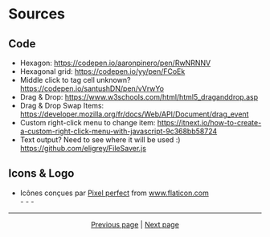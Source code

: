 # Sources

## Code

- Hexagon: <https://codepen.io/aaronpinero/pen/RwNRNNV>
- Hexagonal grid: <https://codepen.io/yy/pen/FCoEk>
- Middle click to tag cell unknown? <https://codepen.io/santushDN/pen/vVrwYo>
- Drag & Drop: <https://www.w3schools.com/html/html5_draganddrop.asp>
- Drag & Drop Swap Items: <https://developer.mozilla.org/fr/docs/Web/API/Document/drag_event>
- Custom right-click menu to change item: <https://itnext.io/how-to-create-a-custom-right-click-menu-with-javascript-9c368bb58724>
- Text output? Need to see where it will be used :) <https://github.com/eligrey/FileSaver.js>

## Icons & Logo

- <div>Icônes conçues par <a href="https://icon54.com/" title="Pixel perfect">Pixel perfect</a> from <a href="https://www.flaticon.com/fr/" title="Flaticon">www.flaticon.com</a></div>
  - <https://www.flaticon.com/free-icon/reddit_889130>
  - <https://www.flaticon.com/fr/icone-gratuite/logo-reddit_52053>
  - <https://www.flaticon.com/fr/icone-gratuite/github_733609>

<hr>

<div align="center">
<a href="https://github.com/zebscripts/AFK-Daily/wiki/Get-Started">Previous page</a>
|
<a href="https://github.com/zebscripts/AFK-Daily/wiki/Contribute">Next page</a>
</div>
